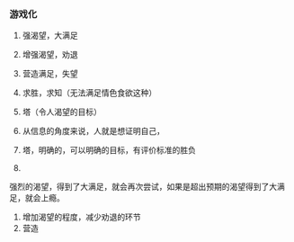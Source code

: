 ### 游戏化

1. 强渴望，大满足

1. 增强渴望，劝退
1. 营造满足，失望

1. 求胜，求知（无法满足情色食欲这种）

1. 塔（令人渴望的目标）
1. 从信息的角度来说，人就是想证明自己，

1. 塔，明确的，可以明确的目标，有评价标准的胜负
1. 

强烈的渴望，得到了大满足，就会再次尝试，如果是超出预期的渴望得到了大满足，就会上瘾。

1. 增加渴望的程度，减少劝退的环节
1. 营造